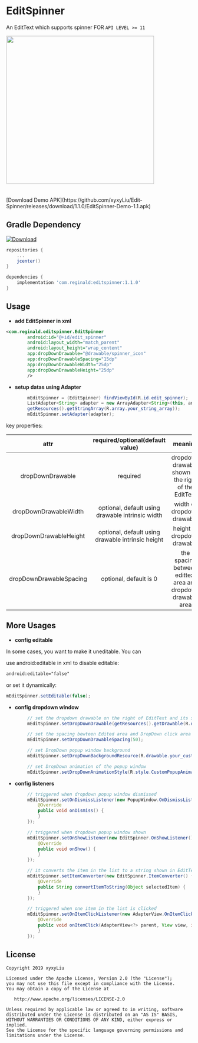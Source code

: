# EditSpinner
An EditText which supports spinner FOR `API LEVEL >= 11`

<div><img src='https://github.com/xyxyLiu/Edit-Spinner/blob/master/art/demo.gif' width="400px" style='border: #f1f1f1 solid 1px'/></div>

<br>
<br>
[Download Demo APK](https://github.com/xyxyLiu/Edit-Spinner/releases/download/1.1.0/EditSpinner-Demo-1.1.apk)

<br>

## Gradle Dependency
[ ![Download](https://api.bintray.com/packages/tonyreginald/maven/EditSpinner/images/download.svg) ](https://bintray.com/tonyreginald/maven/EditSpinner/_latestVersion)
```groovy
repositories {
    ...
    jcenter()
}

dependencies {
    implementation 'com.reginald:editspinner:1.1.0'
}
````


## Usage

* **add EditSpinner in xml**
```xml
<com.reginald.editspinner.EditSpinner
        android:id="@+id/edit_spinner"
        android:layout_width="match_parent"
        android:layout_height="wrap_content"
        app:dropDownDrawable="@drawable/spinner_icon"
        app:dropDownDrawableSpacing="15dp"
        app:dropDownDrawableWidth="25dp"
        app:dropDownDrawableHeight="25dp"
        />
```

* **setup datas using Adapter**
```java
        mEditSpinner = (EditSpinner) findViewById(R.id.edit_spinner);
        ListAdapter<String> adapter = new ArrayAdapter<String>(this, android.R.layout.simple_spinner_dropdown_item,
        getResources().getStringArray(R.array.your_string_array));
        mEditSpinner.setAdapter(adapter);
```

key properties:

|     attr    	|  required/optional(default value)  	|                         meaning                         	|
|:-----------:	|:---------:	|:----------------------------------------------------:	|
|  dropDownDrawable  	|   required    | dropdown drawable shown on the right of the EditText  	|
|   dropDownDrawableWidth   	|     optional, default using drawable intrinsic width     	|         width of dropdown drawable        	|
| dropDownDrawableHeight 	| optional, default using drawable intrinsic height     	|    height of dropdown drawable     	  	|
| dropDownDrawableSpacing      | optional, default is 0 	|          the spacing between edittext area and dropdown drawable area    |


## More Usages

* **config editable**

In some cases, you want to make it uneditable. You can

use android:editable in xml to disable editable:
```xml
android:editable="false"
```
or set it dynamically:
```java
mEditSpinner.setEditable(false);
```

* **config dropdown window**

```java
        // set the dropdown drawable on the right of EditText and its size
        mEditSpinner.setDropDownDrawable(getResources().getDrawable(R.drawable.picker), 60, 60);

        // set the spacing bewteen Edited area and DropDown click area
        mEditSpinner.setDropDownDrawableSpacing(50);

        // set DropDown popup window background
        mEditSpinner.setDropDownBackgroundResource(R.drawable.your_custom_dropdown_bkg);

        // set DropDown animation of the popup window
        mEditSpinner.setDropDownAnimationStyle(R.style.CustomPopupAnimation);
```

* **config listeners**

```java
        // triggered when dropdown popup window dismissed
        mEditSpinner.setOnDismissListener(new PopupWindow.OnDismissListener() {
            @Override
            public void onDismiss() {
            }
        });

        // triggered when dropdown popup window shown
        mEditSpinner.setOnShowListener(new EditSpinner.OnShowListener() {
            @Override
            public void onShow() {
            }
        });

        // it converts the item in the list to a string shown in EditText.
        mEditSpinner.setItemConverter(new EditSpinner.ItemConverter() {
            @Override
            public String convertItemToString(Object selectedItem) {
            }
        });

        // triggered when one item in the list is clicked
        mEditSpinner.setOnItemClickListener(new AdapterView.OnItemClickListener() {
            @Override
            public void onItemClick(AdapterView<?> parent, View view, int position, long id) {
            }
        });
```

## License

    Copyright 2019 xyxyLiu

    Licensed under the Apache License, Version 2.0 (the "License");
    you may not use this file except in compliance with the License.
    You may obtain a copy of the License at

       http://www.apache.org/licenses/LICENSE-2.0

    Unless required by applicable law or agreed to in writing, software
    distributed under the License is distributed on an "AS IS" BASIS,
    WITHOUT WARRANTIES OR CONDITIONS OF ANY KIND, either express or implied.
    See the License for the specific language governing permissions and
    limitations under the License.
